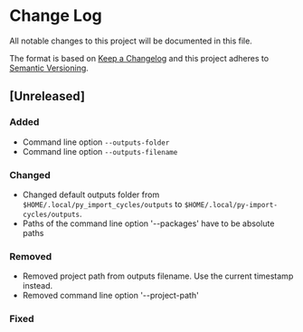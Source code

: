 # Change Log

All notable changes to this project will be documented in this file.

The format is based on [Keep a Changelog](http://keepachangelog.com/)
and this project adheres to [Semantic Versioning](http://semver.org/).

## [Unreleased]

### Added

- Command line option `--outputs-folder`
- Command line option `--outputs-filename`

### Changed

- Changed default outputs folder from `$HOME/.local/py_import_cycles/outputs` to
`$HOME/.local/py-import-cycles/outputs`.
- Paths of the command line option '--packages' have to be absolute paths

### Removed

- Removed project path from outputs filename. Use the current timestamp instead.
- Removed command line option '--project-path'

### Fixed
